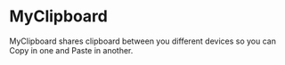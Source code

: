 # MyClipboard
MyClipboard shares clipboard between you different devices so you can Copy in one and Paste in another. 

